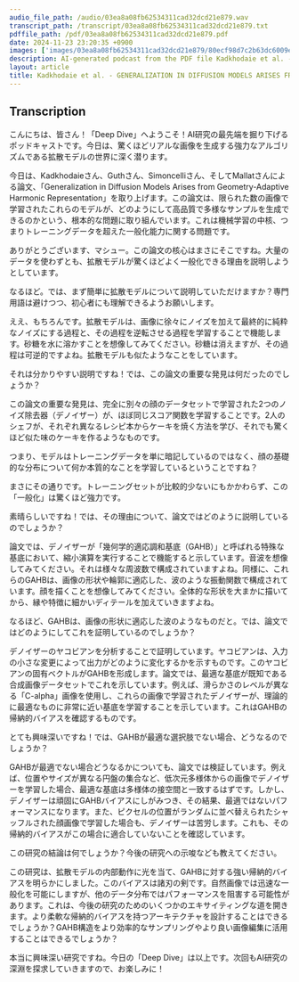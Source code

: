 ```yaml
---
audio_file_path: /audio/03ea8a08fb62534311cad32dcd21e879.wav
transcript_path: /transcript/03ea8a08fb62534311cad32dcd21e879.txt
pdffile_path: /pdf/03ea8a08fb62534311cad32dcd21e879.pdf
date: 2024-11-23 23:20:35 +0900
images: ['images/03ea8a08fb62534311cad32dcd21e879/80ecf98d7c2b63dc6009eae3025ec77e19d99a89df0ea9ef1256b5a2f460ef5f.jpg', 'images/03ea8a08fb62534311cad32dcd21e879/80b1efea2e697d9147ec669282c9e5c5eb8e7bf3377ffe8adb3f551ef9a8d129.jpg', 'images/03ea8a08fb62534311cad32dcd21e879/785200fd4b6a7f6e96e3cc10dea744958a9d07784211c7ba0a2644bf2932791d.jpg', 'images/03ea8a08fb62534311cad32dcd21e879/333cb2c4279a35744e686945675889f18d6d927f6329e9077c5f8ec7630a3900.jpg', 'images/03ea8a08fb62534311cad32dcd21e879/373d3e3f50a59f2eeb07c775b5a0f22cd3364272b7b77416714c4896315a6c89.jpg', 'images/03ea8a08fb62534311cad32dcd21e879/00cbbc0c901a148fdd3ffaedcbf75bd11d58717be683646f4475f991e89616ca.jpg', 'images/03ea8a08fb62534311cad32dcd21e879/c649f027e078a1693fb7cbd9dc39b2c60f5a3bffbb5e7d29b867d9c47fefd138.jpg', 'images/03ea8a08fb62534311cad32dcd21e879/17d772efabafacdc43d1b97941c16fdd3bbe2149b9e357aa791b0c34f9c5db47.jpg', 'images/03ea8a08fb62534311cad32dcd21e879/70a52bc0db2df2101bab1ef3cfc2c0433527e81809d4755033f822f1405e0af8.jpg', 'images/03ea8a08fb62534311cad32dcd21e879/d326b4553c81afc16eff729a75a07fd66d40f4836c9d77bc3818eb7fcd42bb90.jpg', 'images/03ea8a08fb62534311cad32dcd21e879/808e35491ad10b93a8fd3acb3cf41c7ead8f283245ed6f263a2bbef03e5140f4.jpg', 'images/03ea8a08fb62534311cad32dcd21e879/bb38342a55f758c2a7e14810493cce61a20fdb2c328550f60bfafd25bfd91010.jpg', 'images/03ea8a08fb62534311cad32dcd21e879/0e0a98ada6f844907ea42ba7c6e24f9d89d7b157817aa620c690087ce59c284a.jpg']
description: AI-generated podcast from the PDF file Kadkhodaie et al. - GENERALIZATION IN DIFFUSION MODELS ARISES FROM GEO_JP / 03ea8a08fb62534311cad32dcd21e879
layout: article
title: Kadkhodaie et al. - GENERALIZATION IN DIFFUSION MODELS ARISES FROM GEO_JP
---
```


## Transcription
こんにちは、皆さん！「Deep Dive」へようこそ！AI研究の最先端を掘り下げるポッドキャストです。今日は、驚くほどリアルな画像を生成する強力なアルゴリズムである拡散モデルの世界に深く潜ります。

今日は、Kadkhodaieさん、Guthさん、Simoncelliさん、そしてMallatさんによる論文、「Generalization in Diffusion Models Arises from Geometry-Adaptive Harmonic Representation」を取り上げます。この論文は、限られた数の画像で学習されたこれらのモデルが、どのようにして高品質で多様なサンプルを生成できるのかという、根本的な問題に取り組んでいます。これは機械学習の中核、つまりトレーニングデータを超えた一般化能力に関する問題です。


ありがとうございます、マシュー。この論文の核心はまさにそこですね。大量のデータを使わずとも、拡散モデルが驚くほどよく一般化できる理由を説明しようとしています。


なるほど。では、まず簡単に拡散モデルについて説明していただけますか？専門用語は避けつつ、初心者にも理解できるようお願いします。


ええ、もちろんです。拡散モデルは、画像に徐々にノイズを加えて最終的に純粋なノイズにする過程と、その過程を逆転させる過程を学習することで機能します。砂糖を水に溶かすことを想像してみてください。砂糖は消えますが、その過程は可逆的ですよね。拡散モデルも似たようなことをしています。


それは分かりやすい説明ですね！では、この論文の重要な発見は何だったのでしょうか？


この論文の重要な発見は、完全に別々の顔のデータセットで学習された2つのノイズ除去器（デノイザー）が、ほぼ同じスコア関数を学習することです。2人のシェフが、それぞれ異なるレシピ本からケーキを焼く方法を学び、それでも驚くほど似た味のケーキを作るようなものです。


つまり、モデルはトレーニングデータを単に暗記しているのではなく、顔の基礎的な分布について何か本質的なことを学習しているということですね？


まさにその通りです。トレーニングセットが比較的少ないにもかかわらず、この「一般化」は驚くほど強力です。


素晴らしいですね！では、その理由について、論文ではどのように説明しているのでしょうか？


論文では、デノイザーが「幾何学的適応調和基底（GAHB）」と呼ばれる特殊な基底において、縮小演算を実行することで機能すると示しています。音波を想像してみてください。それは様々な周波数で構成されていますよね。同様に、これらのGAHBは、画像の形状や輪郭に適応した、波のような振動関数で構成されています。顔を描くことを想像してみてください。全体的な形状を大まかに描いてから、縁や特徴に細かいディテールを加えていきますよね。


なるほど、GAHBは、画像の形状に適応した波のようなものだと。では、論文ではどのようにしてこれを証明しているのでしょうか？


デノイザーのヤコビアンを分析することで証明しています。ヤコビアンは、入力の小さな変更によって出力がどのように変化するかを示すものです。このヤコビアンの固有ベクトルがGAHBを形成します。論文では、最適な基底が既知である合成画像データセットでこれを示しています。例えば、滑らかさのレベルが異なる「C-alpha」画像を使用し、これらの画像で学習されたデノイザーが、理論的に最適なものに非常に近い基底を学習することを示しています。これはGAHBの帰納的バイアスを確認するものです。


とても興味深いですね！では、GAHBが最適な選択肢でない場合、どうなるのでしょうか？


GAHBが最適でない場合どうなるかについても、論文では検証しています。例えば、位置やサイズが異なる円盤の集合など、低次元多様体からの画像でデノイザーを学習した場合、最適な基底は多様体の接空間と一致するはずです。しかし、デノイザーは頑固にGAHBバイアスにしがみつき、その結果、最適ではないパフォーマンスになります。また、ピクセルの位置がランダムに並べ替えられたシャッフルされた顔画像で学習した場合も、デノイザーは苦労します。これも、その帰納的バイアスがこの場合に適合していないことを確認しています。


この研究の結論は何でしょうか？今後の研究への示唆なども教えてください。


この研究は、拡散モデルの内部動作に光を当て、GAHBに対する強い帰納的バイアスを明らかにしました。このバイアスは諸刃の剣です。自然画像では迅速な一般化を可能にしますが、他のデータ分布ではパフォーマンスを阻害する可能性があります。これは、今後の研究のためのいくつかのエキサイティングな道を開きます。より柔軟な帰納的バイアスを持つアーキテクチャを設計することはできるでしょうか？GAHB構造をより効率的なサンプリングやより良い画像編集に活用することはできるでしょうか？


本当に興味深い研究ですね。今日の「Deep Dive」は以上です。次回もAI研究の深淵を探求していきますので、お楽しみに！





